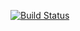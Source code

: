 [![Build Status](https://travis-ci.org/new1746/geometry_lab3.svg?branch=master)](https://travis-ci.org/new1746/geometry_lab3)
